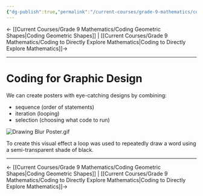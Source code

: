 ```yaml
---
{"dg-publish":true,"permalink":"/current-courses/grade-9-mathematics/coding-for-graphic-design/","dgHomeLink":false}
---
```



← [[Current Courses/Grade 9 Mathematics/Coding Geometric Shapes\|Coding Geometric Shapes]] | [[Current Courses/Grade 9 Mathematics/Coding to Directly Explore Mathematics\|Coding to Directly Explore Mathematics]]→

--- 

# Coding for Graphic Design 

We can create posters with eye-catching designs by combining:

- sequence (order of statements)
- iteration (looping)
- selection (choosing what code to run)

![Drawing Blur Poster.gif](/img/user/Attachments/Drawing%20Blur%20Poster.gif)

To create this visual effect a loop was used to repeatedly draw a word using a semi-transparent shade of black.

--- 

← [[Current Courses/Grade 9 Mathematics/Coding Geometric Shapes\|Coding Geometric Shapes]] | [[Current Courses/Grade 9 Mathematics/Coding to Directly Explore Mathematics\|Coding to Directly Explore Mathematics]]→